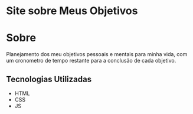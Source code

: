 # Site sobre Meus Objetivos
# Sobre
Planejamento dos meu objetivos pessoais e mentais para minha vida, com um cronometro de tempo restante para a conclusão de cada objetivo.
## Tecnologias Utilizadas
- HTML
- CSS
- JS
